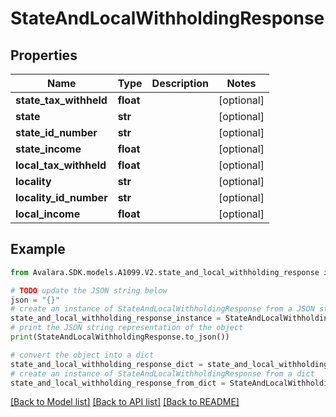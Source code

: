# StateAndLocalWithholdingResponse


## Properties

Name | Type | Description | Notes
------------ | ------------- | ------------- | -------------
**state_tax_withheld** | **float** |  | [optional] 
**state** | **str** |  | [optional] 
**state_id_number** | **str** |  | [optional] 
**state_income** | **float** |  | [optional] 
**local_tax_withheld** | **float** |  | [optional] 
**locality** | **str** |  | [optional] 
**locality_id_number** | **str** |  | [optional] 
**local_income** | **float** |  | [optional] 

## Example

```python
from Avalara.SDK.models.A1099.V2.state_and_local_withholding_response import StateAndLocalWithholdingResponse

# TODO update the JSON string below
json = "{}"
# create an instance of StateAndLocalWithholdingResponse from a JSON string
state_and_local_withholding_response_instance = StateAndLocalWithholdingResponse.from_json(json)
# print the JSON string representation of the object
print(StateAndLocalWithholdingResponse.to_json())

# convert the object into a dict
state_and_local_withholding_response_dict = state_and_local_withholding_response_instance.to_dict()
# create an instance of StateAndLocalWithholdingResponse from a dict
state_and_local_withholding_response_from_dict = StateAndLocalWithholdingResponse.from_dict(state_and_local_withholding_response_dict)
```
[[Back to Model list]](../README.md#documentation-for-models) [[Back to API list]](../README.md#documentation-for-api-endpoints) [[Back to README]](../README.md)


